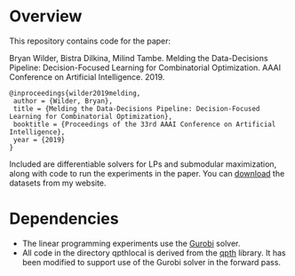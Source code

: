 # Overview
This repository contains code for the paper:

Bryan Wilder, Bistra Dilkina, Milind Tambe. Melding the Data-Decisions Pipeline: Decision-Focused Learning for Combinatorial Optimization. AAAI Conference on Artificial Intelligence. 2019.
```
@inproceedings{wilder2019melding,
 author = {Wilder, Bryan},
 title = {Melding the Data-Decisions Pipeline: Decision-Focused Learning for Combinatorial Optimization},
 booktitle = {Proceedings of the 33rd AAAI Conference on Artificial Intelligence},
 year = {2019}
}
```

Included are differentiable solvers for LPs and submodular maximization, along with code to run the experiments in the paper. You can [download](https://bryanwilder.github.io/files/data_decisions_benchmarks.zip) the datasets from my website.

# Dependencies
* The linear programming experiments use the [Gurobi](http://www.gurobi.com/) solver.
* All code in the directory qpthlocal is derived from the [qpth](https://github.com/locuslab/qpth) library. It has been modified to support use of the Gurobi solver in the forward pass.
